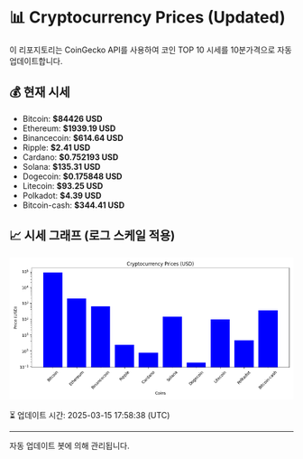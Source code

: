 
# 📊 Cryptocurrency Prices (Updated)

이 리포지토리는 CoinGecko API를 사용하여 코인 TOP 10 시세를 10분가격으로 자동 업데이트합니다.

## 💰 현재 시세
- Bitcoin: **$84426 USD**
- Ethereum: **$1939.19 USD**
- Binancecoin: **$614.64 USD**
- Ripple: **$2.41 USD**
- Cardano: **$0.752193 USD**
- Solana: **$135.31 USD**
- Dogecoin: **$0.175848 USD**
- Litecoin: **$93.25 USD**
- Polkadot: **$4.39 USD**
- Bitcoin-cash: **$344.41 USD**

## 📈 시세 그래프 (로그 스케일 적용)
![Crypto Prices](crypto_prices.png)

⏳ 업데이트 시간: 2025-03-15 17:58:38 (UTC)

---
자동 업데이트 봇에 의해 관리됩니다.
